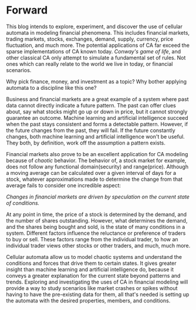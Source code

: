 # Forward

This blog intends to explore, experiment, and discover the use of cellular automata in modeling financial phenomena. This includes financial markets, trading markets, stocks, exchanges, demand, supply, currency, price fluctuation, and much more. The potential applications of CA far exceed the sparse implementations of CA known today. *Conway's game of life*, and other classical CA only attempt to simulate a fundamental set of rules. Not ones which can really relate to the world we live in today, or financial scenarios.

Why pick finance, money, and investment as a topic? Why bother applying automata to a discipline like this one?

Business and financial markets are a great example of a system where past data cannot directly indicate a future pattern. The past can offer clues about, say what stocks might go up or down in price, but it cannot strongly guarantee an outcome. Machine learning and artificial intelligence succeed when the past stays consistent and forms a detectable pattern. However, if the future changes from the past, they will fail. If the future constantly changes, both machine learning and artificial intelligence won't be useful. They both, by definition, work off the assumption a pattern exists.

Financial markets also prove to be an excellent application for CA modeling because of *chaotic* behavior. The behavior of, a stock market for example, does not follow any functional domain(security) and range(price). Although a moving average can be calculated over a given interval of days for a stock, whatever approximations made to determine the change from that average fails to consider one incredible aspect:

*Changes in financial markets are driven by speculation on the current state of conditions.*

At any point in time, the price of a stock is determined by the demand, and the number of shares outstanding. However, what determines the demand, and the shares being bought and sold, is the state of many conditions in a system. Different factors influence the reluctance or preference of traders to buy or sell. These factors range from the individual trader, to how an individual trader views other stocks or other traders, and much, much more.

Cellular automata allow us to model chaotic systems and understand the conditions and forces that drive them to certain states. It gives greater insight than machine learning and artificial intelligence do, because it conveys a greater explanation for the current state beyond patterns and trends. Exploring and investigating the uses of CA in financial modeling will provide a way to study scenarios like market crashes or spikes without having to have the pre-existing data for them, all that's needed is setting up the automata with the desired properties, members, and conditions.

